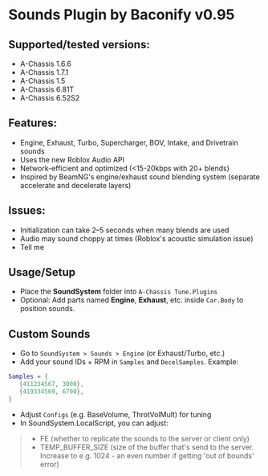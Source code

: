 # Sounds Plugin by Baconify v0.95
## Supported/tested versions:
- A-Chassis 1.6.6
- A-Chassis 1.7.1
- A-Chassis 1.5
- A-Chassis 6.81T
- A-Chassis 6.52S2
## Features:
- Engine, Exhaust, Turbo, Supercharger, BOV, Intake, and Drivetrain sounds
- Uses the new Roblox Audio API
- Network-efficient and optimized (<15-20kbps with 20+ blends)
- Inspired by BeamNG's engine/exhaust sound blending system (separate accelerate and decelerate layers)
## Issues:
- Initialization can take 2–5 seconds when many blends are used
- Audio may sound choppy at times (Roblox's acoustic simulation issue)
- Tell me

## Usage/Setup
- Place the **SoundSystem** folder into `A-Chassis Tune.Plugins`
- Optional: Add parts named **Engine**, **Exhaust**, etc. inside `Car.Body` to position sounds.

## Custom Sounds
- Go to `SoundSystem > Sounds > Engine` (or Exhaust/Turbo, etc.)
- Add your sound IDs + RPM in `Samples` and `DecelSamples`. Example:
```lua
Samples = {
   {411234567, 3000},
   {419334569, 6700},
}
```
- Adjust `Configs` (e.g. BaseVolume, ThrotVolMult) for tuning
- In SoundSystem.LocalScript, you can adjust:
> - FE (whether to replicate the sounds to the server or client only)
> - TEMP_BUFFER_SIZE (size of the buffer that's send to the server. Increase to e.g. 1024 - an even number if getting 'out of bounds' error)
